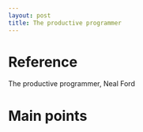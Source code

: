 ```yaml
---
layout: post
title: The productive programmer
---
```

# Reference
The productive programmer, Neal Ford

# Main points
